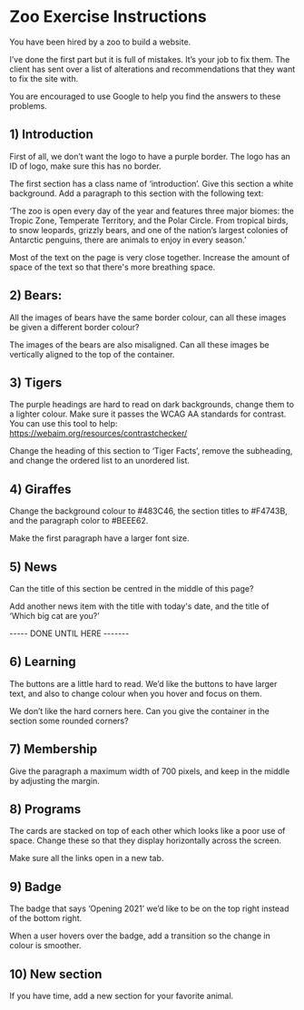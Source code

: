 # Zoo Exercise Instructions

You have been hired by a zoo to build a website.

I’ve done the first part but it is full of mistakes. It’s your job to fix them. The client has sent over a list of alterations and recommendations that they want to fix the site with.

You are encouraged to use Google to help you find the answers to these problems.

## 1) Introduction

First of all, we don’t want the logo to have a purple border. The logo has an ID of logo, make sure this has no border.

The first section has a class name of ‘introduction’. Give this section a white background. Add a paragraph to this section with the following text:

‘The zoo is open every day of the year and features three major biomes: the Tropic Zone, Temperate Territory, and the Polar Circle. From tropical birds, to snow leopards, grizzly bears, and one of the nation’s largest colonies of Antarctic penguins, there are animals to enjoy in every season.’

Most of the text on the page is very close together. Increase the amount of space of the text so that there's more breathing space.

## 2) Bears:

All the images of bears have the same border colour, can all these images be given a different border colour?

The images of the bears are also misaligned. Can all these images be vertically aligned to the top of the container.

## 3) Tigers

The purple headings are hard to read on dark backgrounds, change them to a lighter colour. Make sure it passes the WCAG AA standards for contrast. You can use this tool to help: https://webaim.org/resources/contrastchecker/

Change the heading of this section to ‘Tiger Facts’, remove the subheading, and change the ordered list to an unordered list.

## 4) Giraffes

Change the background colour to #483C46, the section titles to #F4743B, and the paragraph color to #BEEE62.

Make the first paragraph have a larger font size.

## 5) News

Can the title of this section be centred in the middle of this page?

Add another news item with the title with today's date, and the title of ‘Which big cat are you?’

----- DONE UNTIL HERE -------

## 6) Learning

The buttons are a little hard to read. We’d like the buttons to have larger text, and also to change colour when you hover and focus on them.

We don’t like the hard corners here. Can you give the container in the section some rounded corners?

## 7) Membership

Give the paragraph a maximum width of 700 pixels, and keep in the middle by adjusting the margin.

## 8) Programs

The cards are stacked on top of each other which looks like a poor use of space. Change these so that they display horizontally across the screen.

Make sure all the links open in a new tab.

## 9) Badge

The badge that says ‘Opening 2021’ we’d like to be on the top right instead of the bottom right.

When a user hovers over the badge, add a transition so the change in colour is smoother.

## 10) New section

If you have time, add a new section for your favorite animal.
